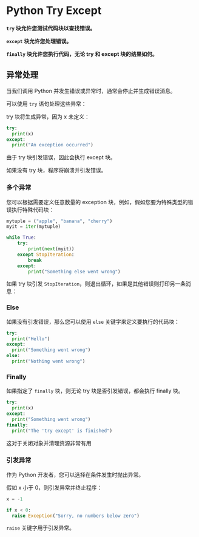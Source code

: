 # Python Try Except

**`try` 块允许您测试代码块以查找错误。**

**`except` 块允许您处理错误。**

**`finally` 块允许您执行代码，无论 try 和 except 块的结果如何。**

## 异常处理

当我们调用 Python 并发生错误或异常时，通常会停止并生成错误消息。

可以使用 `try` 语句处理这些异常：

try 块将生成异常，因为 x 未定义：

```python
try:
  print(x)
except:
  print("An exception occurred")
```

由于 try 块引发错误，因此会执行 except 块。

如果没有 try 块，程序将崩溃并引发错误。

### 多个异常

您可以根据需要定义任意数量的 exception 块，例如，假如您要为特殊类型的错误执行特殊代码块：

```python
mytuple = ("apple", "banana", "cherry")
myit = iter(mytuple)

while True:
    try:
        print(next(myit))
    except StopIteration:
        break
    except:
        print("Something else went wrong")

```

如果 try 块引发 `StopIteration`，则退出循环，如果是其他错误则打印另一条消息：

### Else

如果没有引发错误，那么您可以使用 `else` 关键字来定义要执行的代码块：

```python
try:
  print("Hello")
except:
  print("Something went wrong")
else:
  print("Nothing went wrong")
```

### Finally

如果指定了 `finally` 块，则无论 try 块是否引发错误，都会执行 finally 块。

```python
try:
  print(x)
except:
  print("Something went wrong")
finally:
  print("The 'try except' is finished")
```

这对于关闭对象并清理资源非常有用

### 引发异常

作为 Python 开发者，您可以选择在条件发生时抛出异常。

假如 x 小于 0，则引发异常并终止程序：

```python
x = -1

if x < 0:
  raise Exception("Sorry, no numbers below zero")
```

`raise` 关键字用于引发异常。
